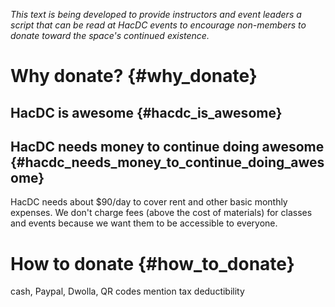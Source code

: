 *This text is being developed to provide instructors and event leaders a
script that can be read at HacDC events to encourage non-members to
donate toward the space's continued existence.*

# Why donate? {#why_donate}

## HacDC is awesome {#hacdc_is_awesome}

## HacDC needs money to continue doing awesome {#hacdc_needs_money_to_continue_doing_awesome}

HacDC needs about \$90/day to cover rent and other basic monthly
expenses. We don't charge fees (above the cost of materials) for classes
and events because we want them to be accessible to everyone.

# How to donate {#how_to_donate}

cash, Paypal, Dwolla, QR codes mention tax deductibility
